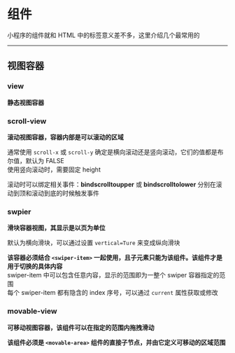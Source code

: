 # 组件
小程序的组件就和 HTML 中的标签意义差不多，这里介绍几个最常用的  

------------

## 视图容器
### view
**静态视图容器**  

### scroll-view
**滚动视图容器，容器内部是可以滚动的区域**  

通常使用 `scroll-x` 或 `scroll-y` 确定是横向滚动还是竖向滚动，它们的值都是布尔值，默认为 FALSE  
使用竖向滚动时，需要固定 height  

滚动时可以绑定相关事件：**bindscrolltoupper** 或 **bindscrolltolower** 分别在滚动到顶和滚动到底的时候触发事件  

### swpier
**滑块容器视图，其显示是以页为单位**  

默认为横向滑块，可以通过设置 `vertical=Ture` 来变成纵向滑块  

**该容器必须结合 `<swiper-item>` 一起使用，且子元素只能为该组件。该组件才是用于切换的具体内容**  
swiper-item 中可以包含任意内容，显示的范围即为一整个 swiper 容器指定的范围  
每个 swiper-item 都有隐含的 index 序号，可以通过 `current` 属性获取或修改  

### movable-view
**可移动视图容器，该组件可以在指定的范围内拖拽滑动**  

**该组件必须是 `<movable-area>` 组件的直接子节点，并由它定义可移动的区域范围**  